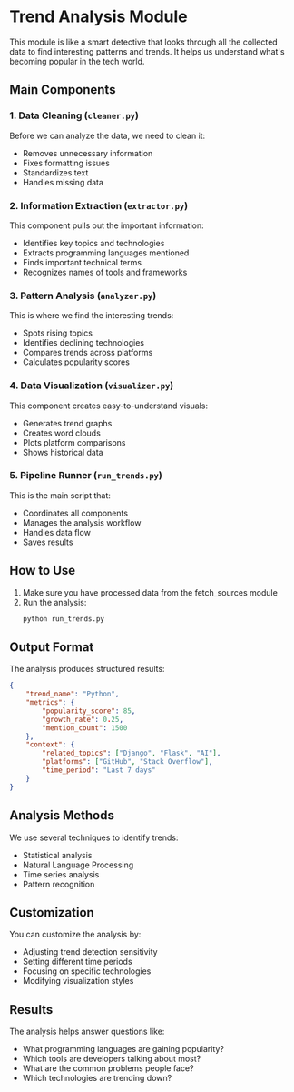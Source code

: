 # Trend Analysis Module

This module is like a smart detective that looks through all the collected data to find interesting patterns and trends. It helps us understand what's becoming popular in the tech world.

## Main Components

### 1. Data Cleaning (`cleaner.py`)
Before we can analyze the data, we need to clean it:
- Removes unnecessary information
- Fixes formatting issues
- Standardizes text
- Handles missing data

### 2. Information Extraction (`extractor.py`)
This component pulls out the important information:
- Identifies key topics and technologies
- Extracts programming languages mentioned
- Finds important technical terms
- Recognizes names of tools and frameworks

### 3. Pattern Analysis (`analyzer.py`)
This is where we find the interesting trends:
- Spots rising topics
- Identifies declining technologies
- Compares trends across platforms
- Calculates popularity scores

### 4. Data Visualization (`visualizer.py`)
This component creates easy-to-understand visuals:
- Generates trend graphs
- Creates word clouds
- Plots platform comparisons
- Shows historical data

### 5. Pipeline Runner (`run_trends.py`)
This is the main script that:
- Coordinates all components
- Manages the analysis workflow
- Handles data flow
- Saves results

## How to Use

1. Make sure you have processed data from the fetch_sources module
2. Run the analysis:
   ```python
   python run_trends.py
   ```

## Output Format

The analysis produces structured results:
```json
{
    "trend_name": "Python",
    "metrics": {
        "popularity_score": 85,
        "growth_rate": 0.25,
        "mention_count": 1500
    },
    "context": {
        "related_topics": ["Django", "Flask", "AI"],
        "platforms": ["GitHub", "Stack Overflow"],
        "time_period": "Last 7 days"
    }
}
```

## Analysis Methods

We use several techniques to identify trends:
- Statistical analysis
- Natural Language Processing
- Time series analysis
- Pattern recognition

## Customization

You can customize the analysis by:
- Adjusting trend detection sensitivity
- Setting different time periods
- Focusing on specific technologies
- Modifying visualization styles

## Results

The analysis helps answer questions like:
- What programming languages are gaining popularity?
- Which tools are developers talking about most?
- What are the common problems people face?
- Which technologies are trending down? 